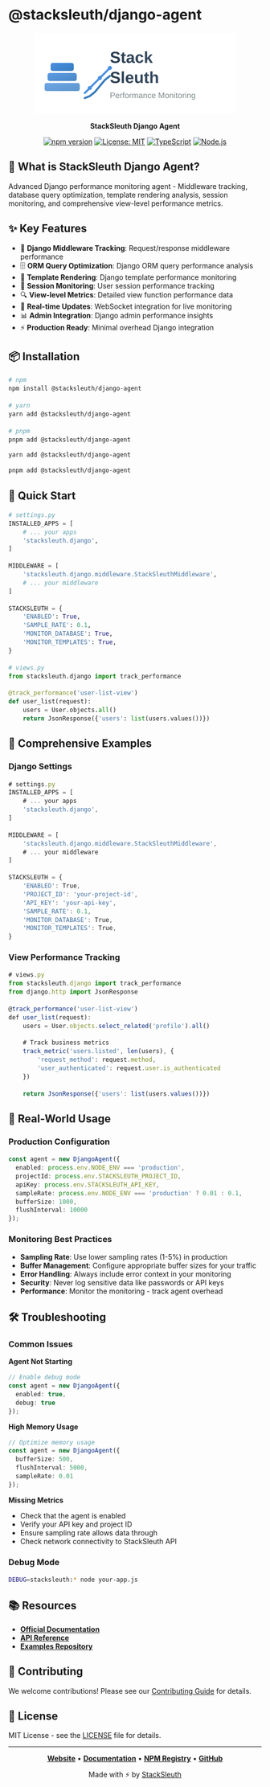 # @stacksleuth/django-agent

<div align="center">

![StackSleuth Django Agent](../../assets/logo.svg)

**StackSleuth Django Agent**

[![npm version](https://badge.fury.io/js/%40stacksleuth%2Fdjango-agent.svg)](https://badge.fury.io/js/%40stacksleuth%2Fdjango-agent)
[![License: MIT](https://img.shields.io/badge/License-MIT-yellow.svg)](https://opensource.org/licenses/MIT)
[![TypeScript](https://img.shields.io/badge/TypeScript-5.0+-blue.svg)](https://www.typescriptlang.org/)
[![Node.js](https://img.shields.io/badge/Node.js-18.0+-green.svg)](https://nodejs.org/)

</div>

## 🚀 What is StackSleuth Django Agent?

Advanced Django performance monitoring agent - Middleware tracking, database query optimization, template rendering analysis, session monitoring, and comprehensive view-level performance metrics.

## ✨ Key Features

- 🐍 **Django Middleware Tracking**: Request/response middleware performance
- 🗄️ **ORM Query Optimization**: Django ORM query performance analysis
- 🎨 **Template Rendering**: Django template performance monitoring
- 👤 **Session Monitoring**: User session performance tracking
- 🔍 **View-level Metrics**: Detailed view function performance data
- 🔄 **Real-time Updates**: WebSocket integration for live monitoring
- 📊 **Admin Integration**: Django admin performance insights
- ⚡ **Production Ready**: Minimal overhead Django integration

## 📦 Installation

```bash
# npm
npm install @stacksleuth/django-agent

# yarn
yarn add @stacksleuth/django-agent

# pnpm
pnpm add @stacksleuth/django-agent
```

```bash
yarn add @stacksleuth/django-agent
```

```bash
pnpm add @stacksleuth/django-agent
```

## 🏁 Quick Start

```python
# settings.py
INSTALLED_APPS = [
    # ... your apps
    'stacksleuth.django',
]

MIDDLEWARE = [
    'stacksleuth.django.middleware.StackSleuthMiddleware',
    # ... your middleware
]

STACKSLEUTH = {
    'ENABLED': True,
    'SAMPLE_RATE': 0.1,
    'MONITOR_DATABASE': True,
    'MONITOR_TEMPLATES': True,
}

# views.py
from stacksleuth.django import track_performance

@track_performance('user-list-view')
def user_list(request):
    users = User.objects.all()
    return JsonResponse({'users': list(users.values())})
```


## 📖 Comprehensive Examples

### Django Settings

```typescript
# settings.py
INSTALLED_APPS = [
    # ... your apps
    'stacksleuth.django',
]

MIDDLEWARE = [
    'stacksleuth.django.middleware.StackSleuthMiddleware',
    # ... your middleware
]

STACKSLEUTH = {
    'ENABLED': True,
    'PROJECT_ID': 'your-project-id',
    'API_KEY': 'your-api-key',
    'SAMPLE_RATE': 0.1,
    'MONITOR_DATABASE': True,
    'MONITOR_TEMPLATES': True,
}
```

### View Performance Tracking

```typescript
# views.py
from stacksleuth.django import track_performance
from django.http import JsonResponse

@track_performance('user-list-view')
def user_list(request):
    users = User.objects.select_related('profile').all()
    
    # Track business metrics
    track_metric('users.listed', len(users), {
        'request_method': request.method,
        'user_authenticated': request.user.is_authenticated
    })
    
    return JsonResponse({'users': list(users.values())})
```

## 🎯 Real-World Usage

### Production Configuration

```typescript
const agent = new DjangoAgent({
  enabled: process.env.NODE_ENV === 'production',
  projectId: process.env.STACKSLEUTH_PROJECT_ID,
  apiKey: process.env.STACKSLEUTH_API_KEY,
  sampleRate: process.env.NODE_ENV === 'production' ? 0.01 : 0.1,
  bufferSize: 1000,
  flushInterval: 10000
});
```

### Monitoring Best Practices

- **Sampling Rate**: Use lower sampling rates (1-5%) in production
- **Buffer Management**: Configure appropriate buffer sizes for your traffic
- **Error Handling**: Always include error context in your monitoring
- **Security**: Never log sensitive data like passwords or API keys
- **Performance**: Monitor the monitoring - track agent overhead



## 🛠️ Troubleshooting

### Common Issues

**Agent Not Starting**
```typescript
// Enable debug mode
const agent = new DjangoAgent({
  enabled: true,
  debug: true
});
```

**High Memory Usage**
```typescript
// Optimize memory usage
const agent = new DjangoAgent({
  bufferSize: 500,
  flushInterval: 5000,
  sampleRate: 0.01
});
```

**Missing Metrics**
- Check that the agent is enabled
- Verify your API key and project ID
- Ensure sampling rate allows data through
- Check network connectivity to StackSleuth API

### Debug Mode

```bash
DEBUG=stacksleuth:* node your-app.js
```

## 📚 Resources

- **[Official Documentation](https://github.com/Jack-GitHub12/StackSleuth#readme)**
- **[API Reference](https://github.com/Jack-GitHub12/StackSleuth/blob/main/docs/django-agent.md)**
- **[Examples Repository](https://github.com/Jack-GitHub12/StackSleuth/tree/main/examples/django-agent)**

## 🤝 Contributing

We welcome contributions! Please see our [Contributing Guide](https://github.com/Jack-GitHub12/StackSleuth/blob/main/CONTRIBUTING.md) for details.

## 📄 License

MIT License - see the [LICENSE](https://github.com/Jack-GitHub12/StackSleuth/blob/main/LICENSE) file for details.

---

<div align="center">

**[Website](https://github.com/Jack-GitHub12/StackSleuth)** • 
**[Documentation](https://github.com/Jack-GitHub12/StackSleuth#readme)** • 
**[NPM Registry](https://www.npmjs.com/package/@stacksleuth/django-agent)** • 
**[GitHub](https://github.com/Jack-GitHub12/StackSleuth)**

Made with ⚡ by [StackSleuth](https://github.com/Jack-GitHub12/StackSleuth)

</div>